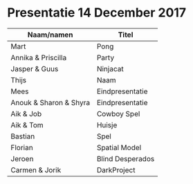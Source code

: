 # Presentatie 14 December 2017

Naam/namen|Titel
---|---
Mart| Pong
Annika & Priscilla | Party
Jasper & Guus| Ninjacat
Thijs| Naam
Mees| Eindpresentatie
Anouk & Sharon & Shyra| Eindpresentatie
Aik & Job| Cowboy Spel
Aik & Tom| Huisje
Bastian| Spel
Florian| Spatial Model
Jeroen| Blind Desperados
Carmen & Jorik| DarkProject
